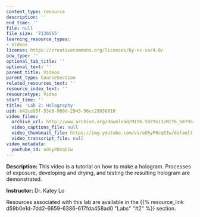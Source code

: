 ```yaml
---
content_type: resource
description: ''
end_time: ''
file: null
file_size: '7136555'
learning_resource_types:
- Videos
license: https://creativecommons.org/licenses/by-nc-sa/4.0/
ocw_type: ''
optional_tab_title: ''
optional_text: ''
parent_title: Videos
parent_type: CourseSection
related_resources_text: ''
resource_index_text: ''
resourcetype: Video
start_time: ''
title: 'Lab 2: Holography'
uid: b42ce95f-53e8-960d-2943-56cc29936810
video_files:
  archive_url: http://www.archive.org/download/MIT6.S079S13/MIT6_S079S13_lab02_300k.mp4
  video_captions_file: null
  video_thumbnail_file: https://img.youtube.com/vi/oO5yP0cqEIw/default.jpg
  video_transcript_file: null
video_metadata:
  youtube_id: oO5yP0cqEIw
---
```


**Description:** This video is a tutorial on how to make a hologram. Processes of exposure, developing and drying, and testing the resulting hologram are demonstrated.

**Instructor:** Dr. Katey Lo

Resources associated with this lab are available in the {{% resource_link d59b0e1d-7dd2-6659-6386-617fda458ad0 "Labs" "#2" %}} section.

